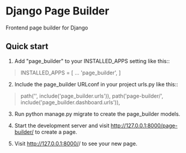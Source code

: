 # Django Page Builder
Frontend page builder for Django

## Quick start
1. Add "page_builder" to your INSTALLED_APPS setting like this::

> INSTALLED_APPS = [ ... 'page_builder', ]

2. Include the page_builder URLconf in your project urls.py like this::

> path('', include('page_builder.urls')), path('page-builder/', include('page_builder.dashboard.urls')),

3. Run python manage.py migrate to create the page_builder models.

4. Start the development server and visit http://127.0.0.1:8000/page-builder/ to create a page.

5. Visit http://127.0.0.1:8000/<slug>/ to see your new page.
